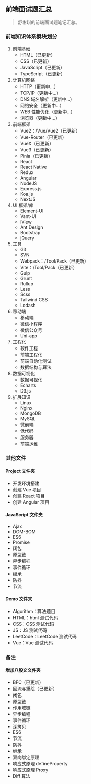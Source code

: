 <!--
 * @Author: Shu Binqi
 * @Date: 2023-02-28 18:37:33
 * @LastEditors: Shu Binqi
 * @LastEditTime: 2023-03-01 23:55:37
 * @Description: 前端面试题汇总
 * @Version: 1.0.0
 * @FilePath: \interviewQuestions\README.md
-->

## 前端面试题汇总

> 舒彬琪的前端面试题笔记汇总。

### 前端知识体系模块划分

1. 前端基础
   - HTML（已更新）
   - CSS（已更新）
   - JavaScript（已更新）
   - TypeScript（已更新）
2. 计算机网络
   - HTTP（更新中...）
   - TCP/IP（更新中...）
   - DNS 域名解析（更新中...）
   - 网络安全（更新中...）
   - WEB 性能优化（更新中...）
   - 浏览器（更新中...）
3. 前端框架
   - Vue2：/Vue/Vue2（已更新）
   - Vue-Router（已更新）
   - VueX（已更新）
   - Vue3（已更新）
   - Pinia（已更新）
   - React
   - React Native
   - Redux
   - Angular
   - NodeJS
   - Express.js
   - Koa.js
   - NextJS
4. UI 框架/库
   - Element-UI
   - Vant-UI
   - iView
   - Ant Design
   - Bootstrap
   - jQuery
5. 工具
   - Git
   - SVN
   - Webpack：/Tool/Pack（已更新）
   - Vite：/Tool/Pack（已更新）
   - Gulp
   - Grunt
   - Rullup
   - Less
   - Scss
   - Tailwind CSS
   - Lodash
6. 移动端
   - 移动端
   - 微信小程序
   - 微信公众号
   - Uni-app
7. 工程化
   - 软件工程
   - 前端工程化
   - 前端自动化测试
   - 数据结构与算法
8. 数据可视化
   - 数据可视化
   - Echarts
   - D3.js
9. 扩展知识
   - Linux
   - Nginx
   - MongoDB
   - MySQL
   - 微前端
   - 低代码
   - 服务器
   - 前端运维

### 其他文件

#### Project 文件夹

- 开发环境搭建
- 创建 Vue 项目
- 创建 React 项目
- 创建 Angular 项目

#### JavaScript 文件夹

- Ajax
- DOM-BOM
- ES6
- Promise
- 闭包
- 原型链
- 异步编程
- 事件循环
- 继承
- 防抖
- 节流

#### Demo 文件夹

- Algorithm：算法题目
- HTML：html 测试代码
- CSS：CSS 测试代码
- JS：JS 测试代码
- LeetCode：LeetCode 测试代码
- Vue：Vue 测试代码

### 备注

#### 增加八股文文件夹

- BFC（已更新）
- 回流与重绘（已更新）
- 闭包
- 原型链
- 作用域链
- 异步编程
- 事件循环
- 深拷贝
- ES6
- 节流
- 防抖
- 继承
- 双向绑定原理
- 响应式原理 defineProperty
- 响应式原理 Proxy
- Diff 算法
